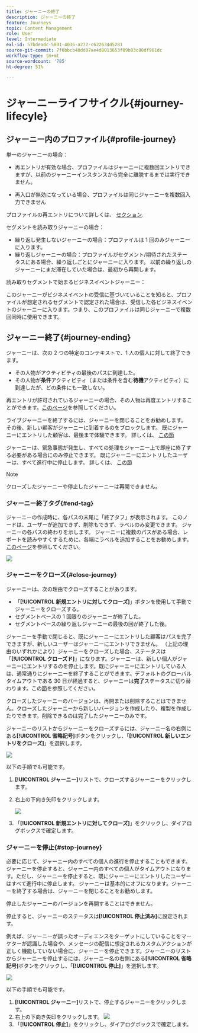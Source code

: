 ```yaml
---
title: ジャーニーの終了
description: ジャーニーの終了
feature: Journeys
topic: Content Management
role: User
level: Intermediate
exl-id: 57bdeadc-5801-4036-a272-c622634d5281
source-git-commit: 7f6bbcb40dd07ae4d8013653f89b03c80df961dc
workflow-type: tm+mt
source-wordcount: '785'
ht-degree: 51%

---
```


# ジャーニーライフサイクル{#journey-lifecyle}

## ジャーニー内のプロファイル{#profile-journey}

単一のジャーニーの場合：

* 再エントリが有効な場合、プロファイルはジャーニーに複数回エントリできますが、以前のジャーニーインスタンスから完全に離脱するまでは実行できません。

* 再入口が無効になっている場合、プロファイルは同じジャーニーを複数回入力できません

プロファイルの再エントリについて詳しくは、 [セクション](../building-journeys/journey-gs.md#change-properties).

セグメントを読み取りジャーニーの場合：

* 繰り返し発生しないジャーニーの場合：プロファイルは 1 回のみジャーニーに入ります。
* 繰り返しジャーニーの場合：プロファイルがセグメント/期待されたステータスにある場合、繰り返しごとにジャーニーに入ります。 以前の繰り返しのジャーニーにまだ滞在していた場合は、最初から再開します。

読み取りセグメントで始まるビジネスイベントジャーニー：

このジャーニーがビジネスイベントの受信に基づいていることを知ると、プロファイルが想定されるセグメントで認定された場合は、受信した各ビジネスイベントのジャーニーに入ります。つまり、このプロファイルは同じジャーニーで複数回同時に使用できます。

## ジャーニー終了{#journey-ending}

ジャーニーは、次の 2 つの特定のコンテキストで、1 人の個人に対して終了できます。

* その人物がアクティビティの最後のパスに到達した。
* その人物が&#x200B;**条件**&#x200B;アクティビティ（または条件を含む&#x200B;**待機**&#x200B;アクティビティ）に到達したが、どの条件にも一致しない。

再エントリが許可されているジャーニーの場合、その人物は再度エントリすることができます。[このページ](../building-journeys/journey-gs.md#change-properties)を参照してください。

ライブジャーニーを終了するには、ジャーニーを閉じることをお勧めします。 その後、新しい顧客がジャーニーに到着するのをブロックします。 既にジャーニーにエントリした顧客は、最後まで体験できます。 詳しくは、 [この節](../building-journeys/journey-end.md#close-journey)

ジャーニーは、緊急事態が発生し、すべての処理をジャーニー上で即座に終了する必要がある場合にのみ停止できます。 既にジャーニーにエントリしたユーザーは、すべて進行中に停止します。 詳しくは、 [この節](../building-journeys/journey-end.md#stop-journey)

>[!NOTE]
>
>クローズしたジャーニーや停止したジャーニーは再開できません。

### ジャーニー終了タグ{#end-tag}

ジャーニーの作成時に、各パスの末尾に「終了タフ」が表示されます。 このノードは、ユーザーが追加できず、削除もできず、ラベルのみ変更できます。 ジャーニーの各パスの終わりを示します。 ジャーニーに複数のパスがある場合、レポートを読みやすくするために、各端にラベルを追加することをお勧めします。 [このページ](../reports/live-report.md)を参照してください。

![](assets/journey-end.png)

<!--

### End activity{#journey-end-activity}

The **[!UICONTROL End]** activity allows you to mark the end of each path of the journey. It is not mandatory but recommended for visual clarity. See [this page](../building-journeys/end-activity.md)

![](assets/journey54.png)

-->

### ジャーニーをクローズ{#close-journey}

ジャーニーは、次の理由でクローズすることがあります。

* 「**[!UICONTROL 新規エントリに対してクローズ]**」ボタンを使用して手動でジャーニーをクローズする。
* セグメントベースの 1 回限りのジャーニーが終了した。
* セグメントベースの繰り返しジャーニーの最後の回が終了した後。

ジャーニーを手動で閉じると、既にジャーニーにエントリした顧客はパスを完了できますが、新しいユーザーはジャーニーにエントリできません。 （上記の理由のいずれかにより）ジャーニーをクローズした場合、ステータスは「**[!UICONTROL クローズド]**」になります。ジャーニーは、新しい個人がジャーニーにエントリするのを停止します。既にジャーニーにエントリしている人は、通常通りにジャーニーを終了することができます。デフォルトのグローバルタイムアウトである 30 日が経過すると、ジャーニーは&#x200B;**完了**&#x200B;ステータスに切り替わります。この[節](../building-journeys/journey-gs.md#global_timeout)を参照してください。

クローズしたジャーニーのバージョンは、再開または削除することはできません。クローズしたジャーニーから新しいバージョンを作成したり、複製を作成したりできます。削除できるのは完了したジャーニーのみです。

ジャーニーのリストからジャーニーをクローズするには、ジャーニー名の右側にある&#x200B;**[!UICONTROL 省略記号]**&#x200B;ボタンをクリックし、「**[!UICONTROL 新しいエントリをクローズ]**」を選択します。

![](assets/journey-finish-quick-action.png)

以下の手順でも可能です。

1. **[!UICONTROL ジャーニー]**&#x200B;リストで、クローズするジャーニーをクリックします。
1. 右上の下向き矢印をクリックします。

   ![](assets/finish_drop_down_list.png)

1. 「**[!UICONTROL 新規エントリに対してクローズ]**」をクリックし、ダイアログボックスで確定します。

### ジャーニーを停止{#stop-journey}

必要に応じて、ジャーニー内のすべての個人の進行を停止することもできます。ジャーニーを停止すると、ジャーニー内のすべての個人がタイムアウトになります。ただし、ジャーニーを停止すると、既にジャーニーにエントリしたユーザーはすべて進行中に停止します。 ジャーニーは基本的にオフになります。ジャーニーを終了する場合は、ジャーニーを閉じることをお勧めします。

停止したジャーニーのバージョンを再開することはできません。

停止すると、ジャーニーのステータスは&#x200B;**[!UICONTROL 停止済み]**&#x200B;に設定されます。

例えば、ジャーニーが誤ったオーディエンスをターゲットにしていることをマーケターが認識した場合や、メッセージの配信に想定されるカスタムアクションが正しく機能していない場合に、ジャーニーを停止できます。ジャーニーのリストからジャーニーを停止するには、ジャーニー名の右側にある&#x200B;**[!UICONTROL 省略記号]**&#x200B;ボタンをクリックし、「**[!UICONTROL 停止]**」を選択します。

![](assets/journey-finish-quick-action.png)

以下の手順でも可能です。

1. **[!UICONTROL ジャーニー]**&#x200B;リストで、停止するジャーニーをクリックします。
1. 右上の下向き矢印をクリックします。
   ![](assets/finish_drop_down_list.png)
1. 「**[!UICONTROL 停止]**」をクリックし、ダイアログボックスで確定します。
